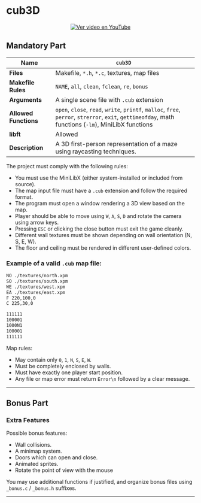 # cub3D

<p align="center">
  <a href="https://youtu.be/M5QY2_8704o">
    <img src="https://img.youtube.com/vi/M5QY2_8704o/0.jpg" alt="Ver video en YouTube">
  </a>
</p>


## Mandatory Part

| **Name**                 | **`cub3D`**                                 |
|--------------------------|---------------------------------------------|
| **Files**                | Makefile, `*.h`, `*.c`, textures, map files |
| **Makefile Rules**       | `NAME`, `all`, `clean`, `fclean`, `re`, `bonus` |
| **Arguments**            | A single scene file with `.cub` extension   |
| **Allowed Functions**    | `open`, `close`, `read`, `write`, `printf`, `malloc`, `free`, `perror`, `strerror`, `exit`, `gettimeofday`, math functions (`-lm`), MiniLibX functions |
| **libft**                | Allowed                                     |
| **Description**          | A 3D first-person representation of a maze using raycasting techniques. |

The project must comply with the following rules:
- You must use the MiniLibX (either system-installed or included from source).
- The map input file must have a `.cub` extension and follow the required format.
- The program must open a window rendering a 3D view based on the map.
- Player should be able to move using `W`, `A`, `S`, `D` and rotate the camera using arrow keys.
- Pressing `ESC` or clicking the close button must exit the game cleanly.
- Different wall textures must be shown depending on wall orientation (N, S, E, W).
- The floor and ceiling must be rendered in different user-defined colors.

### Example of a valid `.cub` map file:
```sh
NO ./textures/north.xpm
SO ./textures/south.xpm
WE ./textures/west.xpm
EA ./textures/east.xpm
F 220,100,0
C 225,30,0

111111
100001
1000N1
100001
111111
```

Map rules:
- May contain only `0`, `1`, `N`, `S`, `E`, `W`.
- Must be completely enclosed by walls.
- Must have exactly one player start position.
- Any file or map error must return `Error\n` followed by a clear message.

---

## Bonus Part

### Extra Features

Possible bonus features:
- Wall collisions.
- A minimap system.
- Doors which can open and close.
- Animated sprites.
- Rotate the point of view with the mouse

You may use additional functions if justified, and organize bonus files using `_bonus.c` / `_bonus.h` suffixes.

---

